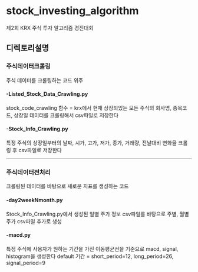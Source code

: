 # stock_investing_algorithm
제2회 KRX 주식 투자 알고리즘 경진대회

## 디렉토리설명

### 주식데이터크롤링
주식 데이터를 크롤링하는 코드 위주

#### -Listed_Stock_Data_Crawling.py
stock_code_crawling 함수 = krx에서 현재 상장되있는 모든 주식의 회사명, 종목코드, 상장일 데이터를 크롤링해서 csv파일로 저장한다
#### -Stock_Info_Crawling.py
특정 주식의 상장일부터의 날짜, 시가, 고가, 저가, 종가, 거래량, 전날대비 변화율 크롤링 후 csv파일로 저장한다

-------

### 주식데이터전처리
크롤링된 데이터를 바탕으로 새로운 지표를 생성하는 코드

#### -day2weekNmonth.py
Stock_Info_Crawling.py에서 생성된 일별 주가 정보 csv파일를 바탕으로 주별, 월별 주가 csv파일 추가로 생성
#### -macd.py
특정 주식에 사용자가 원하는 기간을 가진 이동평균선을 기준으로 macd, signal, histogram을 생성한다
default 기간 = short_period=12, long_period=26, signal_period=9
